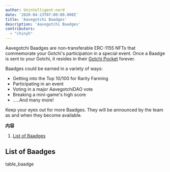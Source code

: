 ```yaml
---
author: Unintelligent-nerd
date: '2020-04-23T07:00:00.000Z'
title: 'Aavegotchi Baadges'
description: 'Aavegotchi Baadges'
contributors:
  - "chinyh"
---
```


Aavegotchi Baadges are non-transferable ERC-1155 NFTs that commemorate your Gotchi's participation in a special event. Once a Baadge is sent to your Gotchi, it resides in their [Gotchi Pocket](/aavegotchi-profile#gotchi-pocket) forever.

Baadges could be earned in a variety of ways:

* Getting into the Top 10/100 for Rarity Farming
* Participating in an event
* Voting in a major AavegotchiDAO vote
* Breaking a mini-game's high score
* .....And many more!

Keep your eyes out for more Baadges. They will be announced by the team as and when they become available.

<div class="contentsBox">

**内容**

<ol>
<li><a href=#list-of-baadges>List of Baadges</a></li>
</ol>

</div>

## List of Baadges

table_baadge

